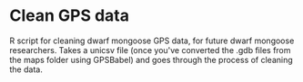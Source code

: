 # Clean GPS data
R script for cleaning dwarf mongoose GPS data, for future dwarf mongoose researchers.
Takes a unicsv file (once you've converted the .gdb files from the maps folder using GPSBabel) and goes through the process of cleaning the data.
